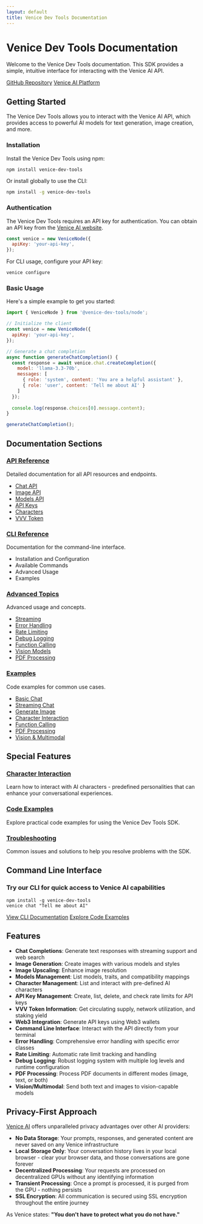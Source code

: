 ```yaml
---
layout: default
title: Venice Dev Tools Documentation
---
```


# Venice Dev Tools Documentation

Welcome to the Venice Dev Tools documentation. This SDK provides a simple, intuitive interface for interacting with the Venice AI API.

<div class="project-links">
  <a href="https://github.com/georgeglarson/venice-dev-tools" class="project-button">GitHub Repository</a>
  <a href="https://venice.ai/?ref=VB8W1j" class="project-button">Venice AI Platform</a>
</div>

## Getting Started

The Venice Dev Tools allows you to interact with the Venice AI API, which provides access to powerful AI models for text generation, image creation, and more.

### Installation

Install the Venice Dev Tools using npm:

```bash
npm install venice-dev-tools
```

Or install globally to use the CLI:

```bash
npm install -g venice-dev-tools
```

### Authentication

The Venice Dev Tools requires an API key for authentication. You can obtain an API key from the [Venice AI website](https://venice.ai/settings/api?ref=VB8W1j).

```javascript
const venice = new VeniceNode({
  apiKey: 'your-api-key',
});
```

For CLI usage, configure your API key:

```bash
venice configure
```

### Basic Usage

Here's a simple example to get you started:

```javascript
import { VeniceNode } from '@venice-dev-tools/node';

// Initialize the client
const venice = new VeniceNode({
  apiKey: 'your-api-key',
});

// Generate a chat completion
async function generateChatCompletion() {
  const response = await venice.chat.createCompletion({
    model: 'llama-3.3-70b',
    messages: [
      { role: 'system', content: 'You are a helpful assistant' },
      { role: 'user', content: 'Tell me about AI' }
    ]
  });
  
  console.log(response.choices[0].message.content);
}

generateChatCompletion();
```

## Documentation Sections

<div class="doc-sections">
  <div class="doc-section">
    <h3><a href="/venice-dev-tools/documentation/api-reference/">API Reference</a></h3>
    <p>Detailed documentation for all API resources and endpoints.</p>
    <ul>
      <li><a href="/venice-dev-tools/documentation/api-reference/#chat">Chat API</a></li>
      <li><a href="/venice-dev-tools/documentation/api-reference/#image">Image API</a></li>
      <li><a href="/venice-dev-tools/documentation/api-reference/#models">Models API</a></li>
      <li><a href="/venice-dev-tools/documentation/api-reference/#api-keys">API Keys</a></li>
      <li><a href="/venice-dev-tools/documentation/api-reference/#characters">Characters</a></li>
      <li><a href="/venice-dev-tools/documentation/api-reference/#vvv-token">VVV Token</a></li>
    </ul>
  </div>
  
  <div class="doc-section">
    <h3><a href="/venice-dev-tools/cli">CLI Reference</a></h3>
    <p>Documentation for the command-line interface.</p>
    <ul>
      <li>Installation and Configuration</li>
      <li>Available Commands</li>
      <li>Advanced Usage</li>
      <li>Examples</li>
    </ul>
  </div>
  
  <div class="doc-section">
    <h3><a href="/venice-dev-tools/documentation/advanced/">Advanced Topics</a></h3>
    <p>Advanced usage and concepts.</p>
    <ul>
      <li><a href="/venice-dev-tools/documentation/advanced/#streaming-implementation">Streaming</a></li>
      <li><a href="/venice-dev-tools/documentation/advanced/#error-handling">Error Handling</a></li>
      <li><a href="/venice-dev-tools/documentation/advanced/#rate-limiting">Rate Limiting</a></li>
      <li><a href="/venice-dev-tools/documentation/advanced/#debug-logging">Debug Logging</a></li>
      <li><a href="/venice-dev-tools/documentation/advanced/#function-calling">Function Calling</a></li>
      <li><a href="/venice-dev-tools/documentation/advanced/#vision-models">Vision Models</a></li>
      <li><a href="/venice-dev-tools/documentation/advanced/#pdf-processing">PDF Processing</a></li>
    </ul>
  </div>
  
  <div class="doc-section">
    <h3><a href="/venice-dev-tools/documentation/examples/">Examples</a></h3>
    <p>Code examples for common use cases.</p>
    <ul>
      <li><a href="/venice-dev-tools/documentation/examples/#basic-chat">Basic Chat</a></li>
      <li><a href="/venice-dev-tools/documentation/examples/#streaming-chat">Streaming Chat</a></li>
      <li><a href="/venice-dev-tools/documentation/examples/#generate-image">Generate Image</a></li>
      <li><a href="/venice-dev-tools/documentation/examples/#character-interaction">Character Interaction</a></li>
      <li><a href="/venice-dev-tools/documentation/examples/#function-calling">Function Calling</a></li>
      <li><a href="/venice-dev-tools/documentation/examples/#pdf-processing">PDF Processing</a></li>
      <li><a href="/venice-dev-tools/documentation/examples/#vision-multimodal">Vision & Multimodal</a></li>
    </ul>
  </div>
</div>

## Special Features

<div class="feature-sections">
  <div class="feature-section">
    <h3><a href="/venice-dev-tools/character-interaction">Character Interaction</a></h3>
    <p>Learn how to interact with AI characters - predefined personalities that can enhance your conversational experiences.</p>
  </div>
  
  <div class="feature-section">
    <h3><a href="/venice-dev-tools/demo">Code Examples</a></h3>
    <p>Explore practical code examples for using the Venice Dev Tools SDK.</p>
  </div>
  
  <div class="feature-section">
    <h3><a href="/venice-dev-tools/documentation/troubleshooting">Troubleshooting</a></h3>
    <p>Common issues and solutions to help you resolve problems with the SDK.</p>
  </div>
</div>

## Command Line Interface

<div class="cli-highlight">
  <h3>Try our CLI for quick access to Venice AI capabilities</h3>
  <pre><code>npm install -g venice-dev-tools
venice chat "Tell me about AI"</code></pre>
  <a href="/venice-dev-tools/cli" class="cli-button">View CLI Documentation</a>
  <a href="/venice-dev-tools/demo" class="cli-button">Explore Code Examples</a>
</div>

## Features

- **Chat Completions**: Generate text responses with streaming support and web search
- **Image Generation**: Create images with various models and styles
- **Image Upscaling**: Enhance image resolution
- **Models Management**: List models, traits, and compatibility mappings
- **Character Management**: List and interact with pre-defined AI characters
- **API Key Management**: Create, list, delete, and check rate limits for API keys
- **VVV Token Information**: Get circulating supply, network utilization, and staking yield
- **Web3 Integration**: Generate API keys using Web3 wallets
- **Command Line Interface**: Interact with the API directly from your terminal
- **Error Handling**: Comprehensive error handling with specific error classes
- **Rate Limiting**: Automatic rate limit tracking and handling
- **Debug Logging**: Robust logging system with multiple log levels and runtime configuration
- **PDF Processing**: Process PDF documents in different modes (image, text, or both)
- **Vision/Multimodal**: Send both text and images to vision-capable models

## Privacy-First Approach

[Venice AI](https://venice.ai/sign-up?ref=VB8W1j) offers unparalleled privacy advantages over other AI providers:

- **No Data Storage**: Your prompts, responses, and generated content are never saved on any Venice infrastructure
- **Local Storage Only**: Your conversation history lives in your local browser - clear your browser data, and those conversations are gone forever
- **Decentralized Processing**: Your requests are processed on decentralized GPUs without any identifying information
- **Transient Processing**: Once a prompt is processed, it is purged from the GPU - nothing persists
- **SSL Encryption**: All communication is secured using SSL encryption throughout the entire journey

As Venice states: **"You don't have to protect what you do not have."**